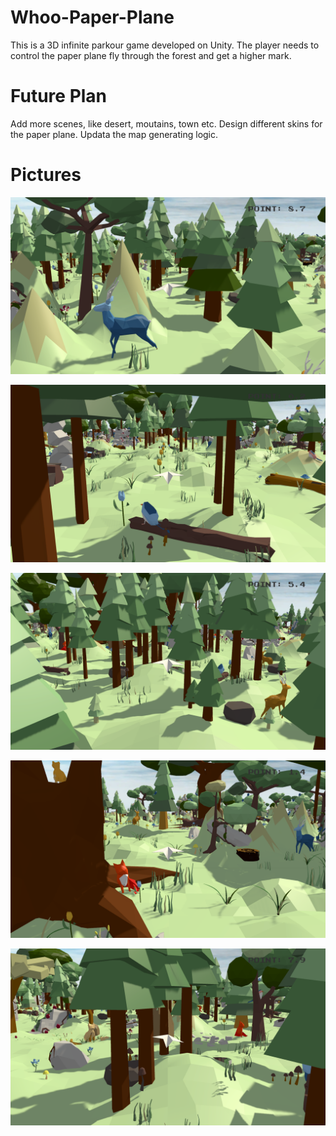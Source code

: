 # Whoo-Paper-Plane
This is a 3D infinite parkour game developed on Unity.
The player needs to control the paper plane fly through the forest and get a higher mark.

# Future Plan
Add more scenes, like desert, moutains, town etc.
Design different skins for the paper plane.
Updata the map generating logic.

# Pictures
![Image text](https://github.com/ZhiQing-R/Whoo-Paper-Plane/blob/master/img_folder/Pic1.png)

![Image text](https://github.com/ZhiQing-R/Whoo-Paper-Plane/blob/master/img_folder/Pic%202.png)

![Image text](https://github.com/ZhiQing-R/Whoo-Paper-Plane/blob/master/img_folder/Pic%203.png)

![Image text](https://github.com/ZhiQing-R/Whoo-Paper-Plane/blob/master/img_folder/Pic%204.png)

![Image text](https://github.com/ZhiQing-R/Whoo-Paper-Plane/blob/master/img_folder/Pic%205.png)

